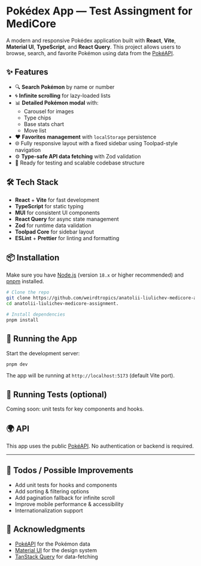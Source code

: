 # Pokédex App — Test Assingment for MediCore

A modern and responsive Pokédex application built with **React**, **Vite**, **Material UI**, **TypeScript**, and **React Query**. This project allows users to browse, search, and favorite Pokémon using data from the [PokéAPI](https://pokeapi.co/).

## ✨ Features

- 🔍 **Search Pokémon** by name or number
- 🌀 **Infinite scrolling** for lazy-loaded lists
- 📊 **Detailed Pokémon modal** with:
  - Carousel for images
  - Type chips
  - Base stats chart
  - Move list
- ❤️ **Favorites management** with `localStorage` persistence
- 🌐 Fully responsive layout with a fixed sidebar using Toolpad-style navigation
- ⚙️ **Type-safe API data fetching** with Zod validation
- 🧪 Ready for testing and scalable codebase structure

## 🛠️ Tech Stack

- **React** + **Vite** for fast development
- **TypeScript** for static typing
- **MUI** for consistent UI components
- **React Query** for async state management
- **Zod** for runtime data validation
- **Toolpad Core** for sidebar layout
- **ESLint** + **Prettier** for linting and formatting

## 📦 Installation

Make sure you have [Node.js](https://nodejs.org/) (version `18.x` or higher recommended) and [pnpm](https://pnpm.io/) installed.

```bash
# Clone the repo
git clone https://github.com/weirdtropics/anatolii-liulichev-medicore-assignment.git
cd anatolii-liulichev-medicore-assignment.

# Install dependencies
pnpm install
```

## 🚀 Running the App

Start the development server:

```bash
pnpm dev
```

The app will be running at `http://localhost:5173` (default Vite port).

## 🧪 Running Tests (optional)

Coming soon: unit tests for key components and hooks.

## 🌍 API

This app uses the public [PokéAPI](https://pokeapi.co/). No authentication or backend is required.

---

## 📌 Todos / Possible Improvements

- Add unit tests for hooks and components
- Add sorting & filtering options
- Add pagination fallback for infinite scroll
- Improve mobile performance & accessibility
- Internationalization support

## 🤝 Acknowledgments

- [PokéAPI](https://pokeapi.co/) for the Pokémon data
- [Material UI](https://mui.com/) for the design system
- [TanStack Query](https://tanstack.com/query/latest) for data-fetching
